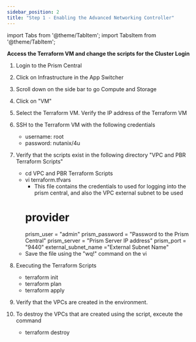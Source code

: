 ```yaml
---
sidebar_position: 2
title: "Step 1 - Enabling the Advanced Networking Controller"
---
```



import Tabs from '@theme/TabItem';
import TabsItem from '@theme/TabItem';

**Access the Terraform VM and change the scripts for the Cluster Login**

1.  Login to the Prism Central 
2.  Click on Infrastructure in the App Switcher
3.  Scroll down on the side bar to go Compute and Storage
4.  Click on "VM" 
5.  Select the Terraform VM. Verify the IP address of the Terraform VM 
6.  SSH to the Terraform VM with the following credentials
    - username:     root
    - password:     nutanix/4u
7.  Verify that the scripts exist in the following directory "VPC and PBR Terraform Scripts"
    - cd VPC and PBR Terraform Scripts
    - vi terraform.tfvars
        -   This file contains the credentials to used for logging into the prism central, and also the VPC external subnet to be used
        # provider
        prism_user = "admin"
        prism_password = "Password to the Prism Central"
        prism_server = "Prism Server IP address"
        prism_port = "9440"
        external_subnet_name ="External Subnet Name"
    - Save the file using the "wq!" command on the vi 

8.  Executing the Terraform Scripts
    - terraform init
    - terraform plan
    - terraform apply

9.  Verify that the VPCs are created in the environment. 
10. To destroy the VPCs that are created using the script, exceute the command
    - terraform destroy
